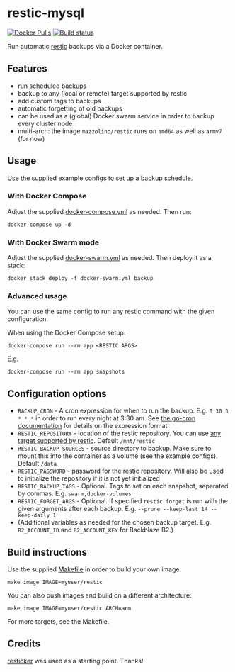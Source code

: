 # restic-mysql

[![Docker Pulls](https://img.shields.io/docker/pulls/mazzolino/restic.svg)](https://hub.docker.com/r/mazzolino/restic/)
[![Build status](https://ci.strahlungsfrei.de/api/badges/djmaze/resticker/status.svg)](https://ci.strahlungsfrei.de/djmaze/resticker)

Run automatic [restic](https://restic.github.io/) backups via a Docker container.

## Features

* run scheduled backups
* backup to any (local or remote) target supported by restic
* add custom tags to backups
* automatic forgetting of old backups
* can be used as a (global) Docker swarm service in order to backup every cluster node
* multi-arch: the image `mazzolino/restic` runs on `amd64` as well as `armv7` (for now)

## Usage

Use the supplied example configs to set up a backup schedule.

### With Docker Compose

Adjust the supplied [docker-compose.yml](docker-compose.example.yml) as needed. Then run:

    docker-compose up -d

### With Docker Swarm mode

Adjust the supplied [docker-swarm.yml](docker-swarm.example.yml) as needed. Then deploy it as a stack:

    docker stack deploy -f docker-swarm.yml backup

### Advanced usage

You can use the same config to run any restic command with the given configuration.

When using the Docker Compose setup:

    docker-compose run --rm app <RESTIC ARGS>

E.g.

    docker-compose run --rm app snapshots

## Configuration options

* `BACKUP_CRON` - A cron expression for when to run the backup. E.g. `0 30 3 * * *` in order to run every night at 3:30 am. See [the go-cron documentation](https://godoc.org/github.com/robfig/cron) for details on the expression format
* `RESTIC_REPOSITORY` - location of the restic repository. You can use [any target supported by restic](https://restic.readthedocs.io/en/stable/manual.html#initialize-a-repository). Default `/mnt/restic`
* `RESTIC_BACKUP_SOURCES` - source directory to backup. Make sure to mount this into the container as a volume (see the example configs). Default `/data`
* `RESTIC_PASSWORD` - password for the restic repository. Will also be used to initialize the repository if it is not yet initialized
* `RESTIC_BACKUP_TAGS` - Optional. Tags to set on each snapshot, separated by commas. E.g. `swarm,docker-volumes`
* `RESTIC_FORGET_ARGS` - Optional. If specified `restic forget` is run with the given arguments after each backup. E.g. `--prune --keep-last 14 --keep-daily 1`
* (Additional variables as needed for the chosen backup target. E.g. `B2_ACCOUNT_ID` and `B2_ACCOUNT_KEY` for Backblaze B2.)

## Build instructions

Use the supplied [Makefile](Makefile) in order to build your own image:

    make image IMAGE=myuser/restic

You can also push images and build on a different architecture:

    make image IMAGE=myuser/restic ARCH=arm

For more targets, see the Makefile.

## Credits

[resticker](https://github.com/djmaze/resticker) was used as a starting point. Thanks!
